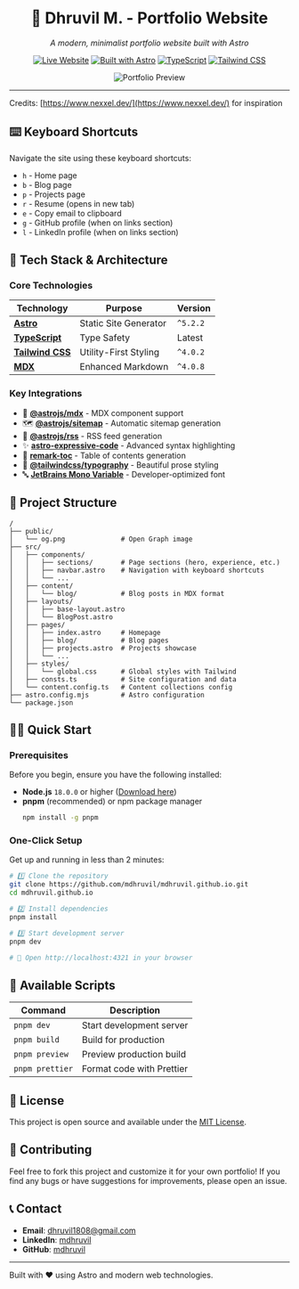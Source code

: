 <div align="center">

# 🚀 Dhruvil M. - Portfolio Website

_A modern, minimalist portfolio website built with Astro_

[![Live Website](https://img.shields.io/badge/🌐_Live_Website-mdhruvil.github.io-brightgreen?style=for-the-badge)](https://mdhruvil.github.io)
[![Built with Astro](https://img.shields.io/badge/Built%20with-Astro-FF5D01?style=for-the-badge&logo=astro&logoColor=white)](https://astro.build)
[![TypeScript](https://img.shields.io/badge/TypeScript-007ACC?style=for-the-badge&logo=typescript&logoColor=white)](https://www.typescriptlang.org/)
[![Tailwind CSS](https://img.shields.io/badge/Tailwind_CSS-38B2AC?style=for-the-badge&logo=tailwind-css&logoColor=white)](https://tailwindcss.com)

![Portfolio Preview](https://mdhruvil.github.io/og.png)

</div>

---

Credits:
[https://www.nexxel.dev/](https://www.nexxel.dev/) for inspiration

## ⌨️ Keyboard Shortcuts

Navigate the site using these keyboard shortcuts:

- `h` - Home page
- `b` - Blog page
- `p` - Projects page
- `r` - Resume (opens in new tab)
- `e` - Copy email to clipboard
- `g` - GitHub profile (when on links section)
- `l` - LinkedIn profile (when on links section)

## 🚀 Tech Stack & Architecture

### Core Technologies

| Technology                                       | Purpose               | Version  |
| ------------------------------------------------ | --------------------- | -------- |
| [**Astro**](https://astro.build)                 | Static Site Generator | `^5.2.2` |
| [**TypeScript**](https://www.typescriptlang.org) | Type Safety           | Latest   |
| [**Tailwind CSS**](https://tailwindcss.com)      | Utility-First Styling | `^4.0.2` |
| [**MDX**](https://mdxjs.com)                     | Enhanced Markdown     | `^4.0.8` |

### Key Integrations

- 🎨 **[@astrojs/mdx](https://docs.astro.build/en/guides/integrations-guide/mdx/)** - MDX component support
- 🗺️ **[@astrojs/sitemap](https://docs.astro.build/en/guides/integrations-guide/sitemap/)** - Automatic sitemap generation
- 📡 **[@astrojs/rss](https://docs.astro.build/en/guides/integrations-guide/rss/)** - RSS feed generation
- ✨ **[astro-expressive-code](https://expressive-code.com)** - Advanced syntax highlighting
- 📝 **[remark-toc](https://github.com/remarkjs/remark-toc)** - Table of contents generation
- 📖 **[@tailwindcss/typography](https://tailwindcss.com/docs/typography-plugin)** - Beautiful prose styling
- 🔤 **[JetBrains Mono Variable](https://www.jetbrains.com/mono/)** - Developer-optimized font

## 📁 Project Structure

```
/
├── public/
│   └── og.png              # Open Graph image
├── src/
│   ├── components/
│   │   ├── sections/       # Page sections (hero, experience, etc.)
│   │   ├── navbar.astro    # Navigation with keyboard shortcuts
│   │   └── ...
│   ├── content/
│   │   └── blog/           # Blog posts in MDX format
│   ├── layouts/
│   │   ├── base-layout.astro
│   │   └── BlogPost.astro
│   ├── pages/
│   │   ├── index.astro     # Homepage
│   │   ├── blog/           # Blog pages
│   │   ├── projects.astro  # Projects showcase
│   │   └── ...
│   ├── styles/
│   │   └── global.css      # Global styles with Tailwind
│   ├── consts.ts           # Site configuration and data
│   └── content.config.ts   # Content collections config
├── astro.config.mjs        # Astro configuration
└── package.json
```

## 🏃‍♂️ Quick Start

### Prerequisites

Before you begin, ensure you have the following installed:

- **Node.js** `18.0.0` or higher ([Download here](https://nodejs.org/))
- **pnpm** (recommended) or npm package manager
  ```bash
  npm install -g pnpm
  ```

### One-Click Setup

Get up and running in less than 2 minutes:

```bash
# 1️⃣ Clone the repository
git clone https://github.com/mdhruvil/mdhruvil.github.io.git
cd mdhruvil.github.io

# 2️⃣ Install dependencies
pnpm install

# 3️⃣ Start development server
pnpm dev

# 🎉 Open http://localhost:4321 in your browser
```

## 📜 Available Scripts

| Command         | Description               |
| --------------- | ------------------------- |
| `pnpm dev`      | Start development server  |
| `pnpm build`    | Build for production      |
| `pnpm preview`  | Preview production build  |
| `pnpm prettier` | Format code with Prettier |

## 📄 License

This project is open source and available under the [MIT License](LICENSE).

## 🤝 Contributing

Feel free to fork this project and customize it for your own portfolio! If you find any bugs or have suggestions for improvements, please open an issue.

## 📞 Contact

- **Email**: dhruvil1808@gmail.com
- **LinkedIn**: [mdhruvil](https://www.linkedin.com/in/mdhruvil/)
- **GitHub**: [mdhruvil](https://github.com/mdhruvil)

---

Built with ❤️ using Astro and modern web technologies.
